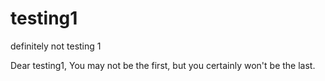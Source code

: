 # testing1
definitely not testing 1

Dear testing1,
You may not be the first, but you certainly won't be the last.
